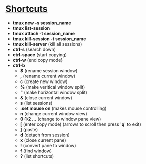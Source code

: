 # <ins>Shortcuts</ins>

- **tmux new -s session_name**
- **tmux list-session**
- **tmux attach -t session_name**
- **tmux kill-session -t session_name**
- **tmux kill-server** (kill all sessions)
- **ctrl-s** (search down)
- **ctrl-space** (start copying)
- **ctrl-w** (end copy mode}
- **ctrl-b**
    - **$** (rename session window)
    - **,** (rename current window)
    - **c** (create new window)
    - **%** (make veritical window split)
    - **"** (make horizontal window split)
    - **&** (close current window)
    - **s** (list sessions)
    - **:set mouse on** (makes mouse controlling)
    - **n** (change current window view)
    - **0:1:2 …** (change to window pane view)
    - **\[** (enter copy mode) (arrows to scroll then press '**q**' to exit)
    - **\]** (paste)
    - **d** (detach from session)
    - **x** (close current pane)
    - **!** (convert pane to window)
    - **f** (find window)
    - **?** (list shortcuts)